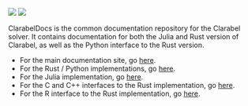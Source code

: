   <a href="https://oxfordcontrol.github.io/ClarabelDocs/stable"><img src="https://img.shields.io/badge/Documentation-stable-purple.svg"></a>
  <a href="https://opensource.org/licenses/Apache-2.0"><img src="https://img.shields.io/badge/License-Apache%202.0-blue.svg"></a>

ClarabelDocs is the common documentation repository for the Clarabel solver.  It contains documentation for both the Julia and Rust version of Clarabel, as well as the Python interface to the Rust version.  

* For the main documentation site, go [here](https://oxfordcontrol.github.io/ClarabelDocs/stable).
* For the Rust / Python implementations, go [here](https://github.com/oxfordcontrol/Clarabel.rs).
* For the Julia implementation, go [here](https://github.com/oxfordcontrol/Clarabel.jl).
* For the C and C++ interfaces to the Rust implementation, go [here](https://github.com/oxfordcontrol/Clarabel.cpp).
* For the R interface to the Rust implementation, go [here](https://github.com/oxfordcontrol/clarabel-r).



